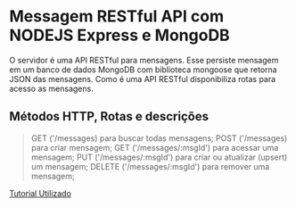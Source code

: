 # Messagem RESTful API com NODEJS Express e MongoDB
O servidor é uma API RESTful para mensagens. Esse persiste mensagem em um banco de dados MongoDB com biblioteca mongoose que retorna JSON das mensagens. Como é uma API RESTful disponibiliza rotas para acesso as mensagens.

## Métodos HTTP, Rotas e descrições
> GET ('/messages) para buscar todas mensagens;
> POST ('/messages) para criar mensagem;
> GET ('/messages/:msgId') para acessar uma mensagem;
> PUT ('/messages/:msgId') para criar ou atualizar (upsert) um mensagem;
> DELETE ('/messages/:msgId') para remover uma mensagem;

[Tutorial Utilizado](https://medium.com/mackmobile/criando-um-web-service-restful-usando-node-js-7c00d8f16a4a)